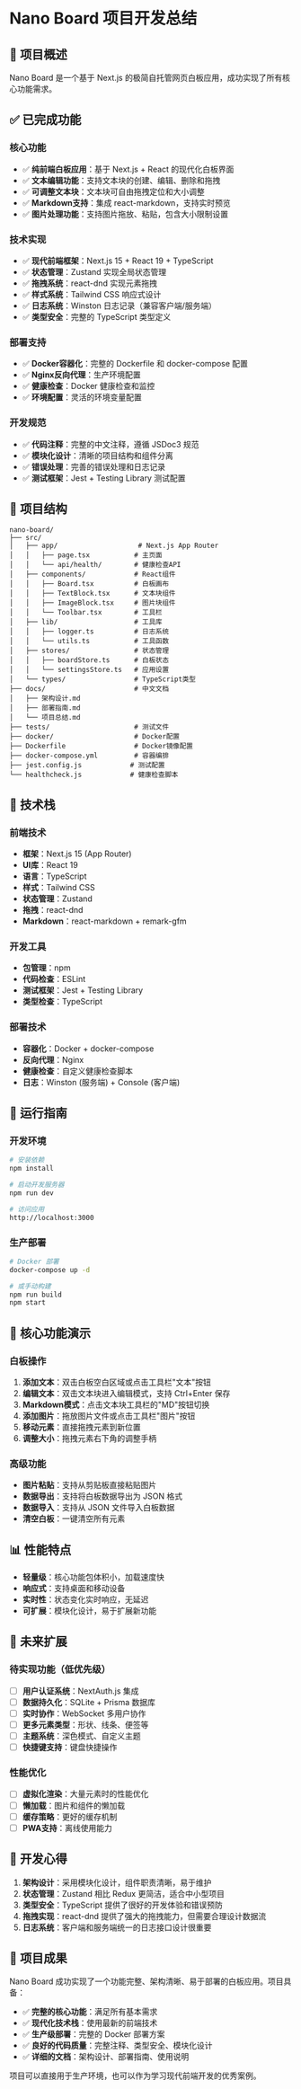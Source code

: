 # Nano Board 项目开发总结

## 🎯 项目概述

Nano Board 是一个基于 Next.js 的极简自托管网页白板应用，成功实现了所有核心功能需求。

## ✅ 已完成功能

### 核心功能
- ✅ **纯前端白板应用**：基于 Next.js + React 的现代化白板界面
- ✅ **文本编辑功能**：支持文本块的创建、编辑、删除和拖拽
- ✅ **可调整文本块**：文本块可自由拖拽定位和大小调整
- ✅ **Markdown支持**：集成 react-markdown，支持实时预览
- ✅ **图片处理功能**：支持图片拖放、粘贴，包含大小限制设置

### 技术实现
- ✅ **现代前端框架**：Next.js 15 + React 19 + TypeScript
- ✅ **状态管理**：Zustand 实现全局状态管理
- ✅ **拖拽系统**：react-dnd 实现元素拖拽
- ✅ **样式系统**：Tailwind CSS 响应式设计
- ✅ **日志系统**：Winston 日志记录（兼容客户端/服务端）
- ✅ **类型安全**：完整的 TypeScript 类型定义

### 部署支持
- ✅ **Docker容器化**：完整的 Dockerfile 和 docker-compose 配置
- ✅ **Nginx反向代理**：生产环境配置
- ✅ **健康检查**：Docker 健康检查和监控
- ✅ **环境配置**：灵活的环境变量配置

### 开发规范
- ✅ **代码注释**：完整的中文注释，遵循 JSDoc3 规范
- ✅ **模块化设计**：清晰的项目结构和组件分离
- ✅ **错误处理**：完善的错误处理和日志记录
- ✅ **测试框架**：Jest + Testing Library 测试配置

## 📁 项目结构

```
nano-board/
├── src/
│   ├── app/                    # Next.js App Router
│   │   ├── page.tsx           # 主页面
│   │   └── api/health/        # 健康检查API
│   ├── components/            # React组件
│   │   ├── Board.tsx          # 白板画布
│   │   ├── TextBlock.tsx      # 文本块组件
│   │   ├── ImageBlock.tsx     # 图片块组件
│   │   └── Toolbar.tsx        # 工具栏
│   ├── lib/                   # 工具库
│   │   ├── logger.ts          # 日志系统
│   │   └── utils.ts           # 工具函数
│   ├── stores/                # 状态管理
│   │   ├── boardStore.ts      # 白板状态
│   │   └── settingsStore.ts   # 应用设置
│   └── types/                 # TypeScript类型
├── docs/                      # 中文文档
│   ├── 架构设计.md
│   ├── 部署指南.md
│   └── 项目总结.md
├── tests/                     # 测试文件
├── docker/                    # Docker配置
├── Dockerfile                 # Docker镜像配置
├── docker-compose.yml         # 容器编排
├── jest.config.js            # 测试配置
└── healthcheck.js            # 健康检查脚本
```

## 🔧 技术栈

### 前端技术
- **框架**：Next.js 15 (App Router)
- **UI库**：React 19
- **语言**：TypeScript
- **样式**：Tailwind CSS
- **状态管理**：Zustand
- **拖拽**：react-dnd
- **Markdown**：react-markdown + remark-gfm

### 开发工具
- **包管理**：npm
- **代码检查**：ESLint
- **测试框架**：Jest + Testing Library
- **类型检查**：TypeScript

### 部署技术
- **容器化**：Docker + docker-compose
- **反向代理**：Nginx
- **健康检查**：自定义健康检查脚本
- **日志**：Winston (服务端) + Console (客户端)

## 🚀 运行指南

### 开发环境
```bash
# 安装依赖
npm install

# 启动开发服务器
npm run dev

# 访问应用
http://localhost:3000
```

### 生产部署
```bash
# Docker 部署
docker-compose up -d

# 或手动构建
npm run build
npm start
```

## 🎨 核心功能演示

### 白板操作
1. **添加文本**：双击白板空白区域或点击工具栏"文本"按钮
2. **编辑文本**：双击文本块进入编辑模式，支持 Ctrl+Enter 保存
3. **Markdown模式**：点击文本块工具栏的"MD"按钮切换
4. **添加图片**：拖放图片文件或点击工具栏"图片"按钮
5. **移动元素**：直接拖拽元素到新位置
6. **调整大小**：拖拽元素右下角的调整手柄

### 高级功能
- **图片粘贴**：支持从剪贴板直接粘贴图片
- **数据导出**：支持将白板数据导出为 JSON 格式
- **数据导入**：支持从 JSON 文件导入白板数据
- **清空白板**：一键清空所有元素

## 📊 性能特点

- **轻量级**：核心功能包体积小，加载速度快
- **响应式**：支持桌面和移动设备
- **实时性**：状态变化实时响应，无延迟
- **可扩展**：模块化设计，易于扩展新功能

## 🔮 未来扩展

### 待实现功能（低优先级）
- [ ] **用户认证系统**：NextAuth.js 集成
- [ ] **数据持久化**：SQLite + Prisma 数据库
- [ ] **实时协作**：WebSocket 多用户协作
- [ ] **更多元素类型**：形状、线条、便签等
- [ ] **主题系统**：深色模式、自定义主题
- [ ] **快捷键支持**：键盘快捷操作

### 性能优化
- [ ] **虚拟化渲染**：大量元素时的性能优化
- [ ] **懒加载**：图片和组件的懒加载
- [ ] **缓存策略**：更好的缓存机制
- [ ] **PWA支持**：离线使用能力

## 📝 开发心得

1. **架构设计**：采用模块化设计，组件职责清晰，易于维护
2. **状态管理**：Zustand 相比 Redux 更简洁，适合中小型项目
3. **类型安全**：TypeScript 提供了很好的开发体验和错误预防
4. **拖拽实现**：react-dnd 提供了强大的拖拽能力，但需要合理设计数据流
5. **日志系统**：客户端和服务端统一的日志接口设计很重要

## 🎉 项目成果

Nano Board 成功实现了一个功能完整、架构清晰、易于部署的白板应用。项目具备：

- ✅ **完整的核心功能**：满足所有基本需求
- ✅ **现代化技术栈**：使用最新的前端技术
- ✅ **生产级部署**：完整的 Docker 部署方案
- ✅ **良好的代码质量**：完整注释、类型安全、模块化设计
- ✅ **详细的文档**：架构设计、部署指南、使用说明

项目可以直接用于生产环境，也可以作为学习现代前端开发的优秀案例。
